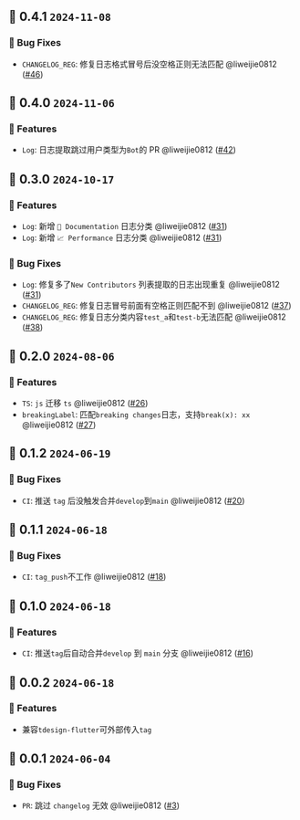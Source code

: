 

## 🌈 0.4.1 `2024-11-08` 
### 🐞 Bug Fixes
- `CHANGELOG_REG`: 修复日志格式冒号后没空格正则无法匹配 @liweijie0812 ([#46](https://github.com/TDesignOteam/tdesign-changelog-action/pull/46))

## 🌈 0.4.0 `2024-11-06` 
### 🚀 Features
- `Log`: 日志提取跳过用户类型为`Bot`的 PR @liweijie0812 ([#42](https://github.com/TDesignOteam/tdesign-changelog-action/pull/42))

## 🌈 0.3.0 `2024-10-17` 
### 🚀 Features
- `Log`: 新增 `📝 Documentation` 日志分类 @liweijie0812 ([#31](https://github.com/TDesignOteam/tdesign-changelog-action/pull/31))
- `Log`: 新增 `📈 Performance` 日志分类 @liweijie0812 ([#31](https://github.com/TDesignOteam/tdesign-changelog-action/pull/31))
### 🐞 Bug Fixes
- `Log`: 修复多了`New Contributors` 列表提取的日志出现重复 @liweijie0812 ([#31](https://github.com/TDesignOteam/tdesign-changelog-action/pull/31))
- `CHANGELOG_REG`: 修复日志冒号前面有空格正则匹配不到 @liweijie0812 ([#37](https://github.com/TDesignOteam/tdesign-changelog-action/pull/37))
- `CHANGELOG_REG`: 修复日志分类内容`test_a`和`test-b`无法匹配 @liweijie0812 ([#38](https://github.com/TDesignOteam/tdesign-changelog-action/pull/38))

## 🌈 0.2.0 `2024-08-06` 
### 🚀 Features
- `TS`: `js` 迁移 `ts` @liweijie0812 ([#26](https://github.com/TDesignOteam/tdesign-changelog-action/pull/26))
- `breakingLabel`: 匹配`breaking changes`日志，支持`break(x): xx` @liweijie0812 ([#27](https://github.com/TDesignOteam/tdesign-changelog-action/pull/27))

## 🌈 0.1.2 `2024-06-19` 
### 🐞 Bug Fixes
- `CI`: 推送 `tag` 后没触发合并`develop`到`main` @liweijie0812 ([#20](https://github.com/TDesignOteam/tdesign-changelog-action/pull/20))

## 🌈 0.1.1 `2024-06-18` 
### 🐞 Bug Fixes
- `CI`: `tag_push`不工作 @liweijie0812 ([#18](https://github.com/TDesignOteam/tdesign-changelog-action/pull/18))

## 🌈 0.1.0 `2024-06-18` 
### 🚀 Features
- `CI`: 推送`tag`后自动合并`develop` 到 `main` 分支 @liweijie0812 ([#16](https://github.com/TDesignOteam/tdesign-changelog-action/pull/16))


## 🌈 0.0.2 `2024-06-18` 
### 🚀 Features
- 兼容`tdesign-flutter`可外部传入`tag`


## 🌈 0.0.1 `2024-06-04` 
### 🐞 Bug Fixes
- `PR`: 跳过 `changelog` 无效 @liweijie0812 ([#3](https://github.com/TDesignOteam/tdesign-changelog-action/pull/3))
